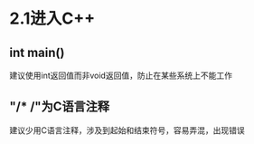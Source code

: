 # 2.1进入C++
## int main()
建议使用int返回值而非void返回值，防止在某些系统上不能工作
## "/* /"为C语言注释
建议少用C语言注释，涉及到起始和结束符号，容易弄混，出现错误
## 
